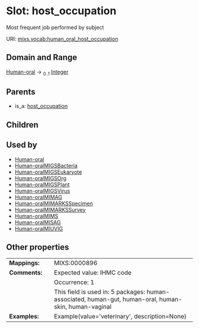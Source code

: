 
# Slot: host_occupation


Most frequent job performed by subject

URI: [mixs.vocab:human_oral_host_occupation](https://w3id.org/mixs/vocab/human_oral_host_occupation)


## Domain and Range

[Human-oral](Human-oral.md) &#8594;  <sub>0..1</sub> [Integer](types/Integer.md)

## Parents

 *  is_a: [host_occupation](host_occupation.md)

## Children


## Used by

 * [Human-oral](Human-oral.md)
 * [Human-oralMIGSBacteria](Human-oralMIGSBacteria.md)
 * [Human-oralMIGSEukaryote](Human-oralMIGSEukaryote.md)
 * [Human-oralMIGSOrg](Human-oralMIGSOrg.md)
 * [Human-oralMIGSPlant](Human-oralMIGSPlant.md)
 * [Human-oralMIGSVirus](Human-oralMIGSVirus.md)
 * [Human-oralMIMAG](Human-oralMIMAG.md)
 * [Human-oralMIMARKSSpecimen](Human-oralMIMARKSSpecimen.md)
 * [Human-oralMIMARKSSurvey](Human-oralMIMARKSSurvey.md)
 * [Human-oralMIMS](Human-oralMIMS.md)
 * [Human-oralMISAG](Human-oralMISAG.md)
 * [Human-oralMIUVIG](Human-oralMIUVIG.md)

## Other properties

|  |  |  |
| --- | --- | --- |
| **Mappings:** | | MIXS:0000896 |
| **Comments:** | | Expected value: IHMC code |
|  | | Occurrence: 1 |
|  | | This field is used in: 5 packages: human-associated, human-gut, human-oral, human-skin, human-vaginal |
| **Examples:** | | Example(value='veterinary', description=None) |

